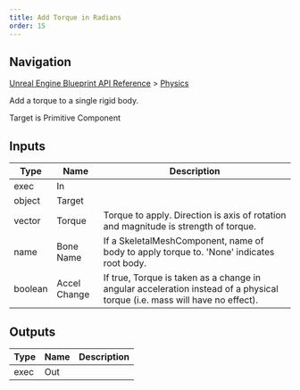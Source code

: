 ```yaml
---
title: Add Torque in Radians
order: 15
---
```

## Navigation

[Unreal Engine Blueprint API Reference](https://dev.epicgames.com/documentation/en-us/unreal-engine/BlueprintAPI) > [Physics](https://dev.epicgames.com/documentation/en-us/unreal-engine/BlueprintAPI/Physics)

Add a torque to a single rigid body.

Target is Primitive Component

## Inputs

| Type | Name | Description |
| --- | --- | --- |
| exec | In |  |
| object | Target |  |
| vector | Torque | Torque to apply. Direction is axis of rotation and magnitude is strength of torque. |
| name | Bone Name | If a SkeletalMeshComponent, name of body to apply torque to. 'None' indicates root body. |
| boolean | Accel Change | If true, Torque is taken as a change in angular acceleration instead of a physical torque (i.e. mass will have no effect). |

## Outputs

| Type | Name | Description |
| --- | --- | --- |
| exec | Out |  |
